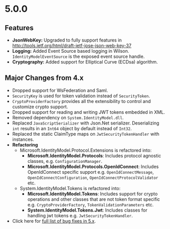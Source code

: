 <a name="5.0.0"></a>
# 5.0.0

## Features
* **JsonWebKey:** Upgraded to fully support features in http://tools.ietf.org/html/draft-ietf-jose-json-web-key-37
* **Logging:** Added Event Source based logging in Wilson. `IdentityModelEventSource` is the exposed event source handle.
* **Cryptography:** Added support for Elliptical Curve (ECDsa) algorithm.

## Major Changes from 4.x
* Dropped support for WsFederation and Saml.
* `SecurityKey` is used for token validation instead of `SecurityToken`. 
* `CryptoProviderFactory` provides all the extensibility to control and customize crypto support.
* Dropped support for reading and writing JWT tokens embedded in XML.
* Removed dependency on `System.IdentityModel.dll`.
* Replaced `JavaScriptSerializer` with Json.Net serializer. Deserializing `int` results in an `Int64` object by default instead of `Int32`.
* Replaced the static ClaimType maps on `JwtSecurityTokenHandler` with instances.
* **Refactoring**
    * Microsoft.IdentityModel.Protocol.Extensions is refactored into:
        * **Microsoft.IdentityModel.Protocols**: Includes protocol agnostic classes, e.g. `ConfigurationManager`.
        * **Microsoft.IdentityModel.Protocols.OpenIdConnect**: Includes OpenIdConnect specific support e.g. `OpenIdConnectMessage`, `OpenIdConnectConfiguration`, `OpenIdConnectProtocolValidator` etc.
    * System.IdentityModel.Tokens is refactored into:
        * **Microsoft.IdentityModel.Tokens**: Includes support for crypto operations and other classes that are not token format specific e.g. `CryptoProviderFactory`, `TokenValidationParameters` etc.
        * **System.IdentityModel.Tokens.Jwt**: Includes classes for handling jwt tokens e.g. `JwtSecurityTokenHandler`.
* Click here for [full list of bug fixes in 5.x](https://github.com/AzureAD/azure-activedirectory-identitymodel-extensions-for-dotnet/issues?utf8=%E2%9C%93&q=is%3Aissue%20is%3Aclosed%20label%3A%22Fix%205.x%22%20).
